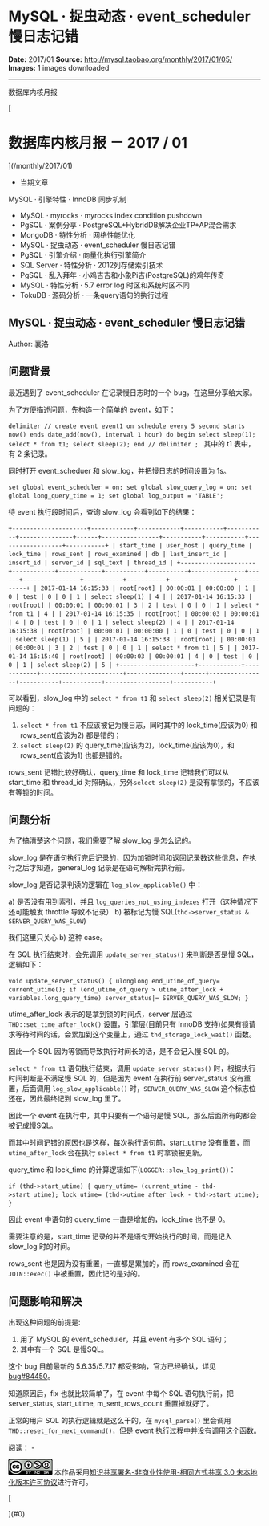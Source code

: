 # MySQL · 捉虫动态 · event_scheduler 慢日志记错

**Date:** 2017/01
**Source:** http://mysql.taobao.org/monthly/2017/01/05/
**Images:** 1 images downloaded

---

数据库内核月报

 [
 # 数据库内核月报 － 2017 / 01
 ](/monthly/2017/01)

 * 当期文章

 MySQL · 引擎特性 · InnoDB 同步机制
* MySQL · myrocks · myrocks index condition pushdown
* PgSQL · 案例分享 · PostgreSQL+HybridDB解决企业TP+AP混合需求
* MongoDB · 特性分析 · 网络性能优化
* MySQL · 捉虫动态 · event_scheduler 慢日志记错
* PgSQL · 引擎介绍 · 向量化执行引擎简介
* SQL Server · 特性分析 · 2012列存储索引技术
* PgSQL · 乱入拜年 · 小鸡吉吉和小象Pi吉(PostgreSQL)的鸡年传奇
* MySQL · 特性分析 · 5.7 error log 时区和系统时区不同
* TokuDB · 源码分析 · 一条query语句的执行过程

 ## MySQL · 捉虫动态 · event_scheduler 慢日志记错 
 Author: 襄洛 

 ## 问题背景

最近遇到了 event_scheduler 在记录慢日志时的一个 bug，在这里分享给大家。

为了方便描述问题，先构造一个简单的 event，如下：

`delimiter //
create event event1 on schedule every 5 second starts now() ends date_add(now(), interval 1 hour)
do begin
select sleep(1);
select * from t1;
select sleep(2);
end //
delimiter ;
`
其中的 t1 表中，有 2 条记录。

同时打开 event_scheduer 和 slow_log，并把慢日志的时间设置为 1s。

`set global event_scheduler = on;
set global slow_query_log = on;
set global long_query_time = 1;
set global log_output = 'TABLE';
`

待 event 执行段时间后，查询 slow_log 会看到如下的结果：

`+---------------------+------------+------------+-----------+-----------+---------------+------+----------------+-----------+-----------+------------------+-----------+
| start_time | user_host | query_time | lock_time | rows_sent | rows_examined | db | last_insert_id | insert_id | server_id | sql_text | thread_id |
+---------------------+------------+------------+-----------+-----------+---------------+------+----------------+-----------+-----------+------------------+-----------+
| 2017-01-14 16:15:33 | root[root] | 00:00:01 | 00:00:00 | 1 | 0 | test | 0 | 0 | 1 | select sleep(1) | 4 |
| 2017-01-14 16:15:33 | root[root] | 00:00:01 | 00:00:01 | 3 | 2 | test | 0 | 0 | 1 | select * from t1 | 4 |
| 2017-01-14 16:15:35 | root[root] | 00:00:03 | 00:00:01 | 4 | 0 | test | 0 | 0 | 1 | select sleep(2) | 4 |
| 2017-01-14 16:15:38 | root[root] | 00:00:01 | 00:00:00 | 1 | 0 | test | 0 | 0 | 1 | select sleep(1) | 5 |
| 2017-01-14 16:15:38 | root[root] | 00:00:01 | 00:00:01 | 3 | 2 | test | 0 | 0 | 1 | select * from t1 | 5 |
| 2017-01-14 16:15:40 | root[root] | 00:00:03 | 00:00:01 | 4 | 0 | test | 0 | 0 | 1 | select sleep(2) | 5 |
+---------------------+------------+------------+-----------+-----------+---------------+------+----------------+-----------+-----------+------------------+-----------+
`

可以看到，slow_log 中的 `select * from t1` 和 `select sleep(2)` 相关记录是有问题的：

1. `select * from t1` 不应该被记为慢日志，同时其中的 lock_time(应该为0) 和 rows_sent(应该为2) 都是错的；
2. `select sleep(2)` 的 query_time(应该为2)，lock_time(应该为0)，和 rows_sent(应该为1) 也都是错的。

rows_sent 记错比较好确认，query_time 和 lock_time 记错我们可以从 start_time 和 thread_id 对照确认，另外`select sleep(2)` 是没有拿锁的，不应该有等锁的时间。

## 问题分析

为了搞清楚这个问题，我们需要了解 slow_log 是怎么记的。

slow_log 是在语句执行完后记录的，因为加锁时间和返回记录数这些信息，在执行之后才知道，general_log 记录是在语句解析完执行前。

slow_log 是否记录判读的逻辑在 `log_slow_applicable()` 中：

a) 是否没有用到索引，并且 `log_queries_not_using_indexes` 打开（这种情况下还可能触发 throttle 导致不记录）
b) 被标记为慢 SQL(`thd->server_status & SERVER_QUERY_WAS_SLOW`)

我们这里只关心 b) 这种 case。

在 SQL 执行结束时，会先调用 `update_server_status()` 来判断是否是慢 SQL，逻辑如下：

`void update_server_status()
{
 ulonglong end_utime_of_query= current_utime();
 if (end_utime_of_query > utime_after_lock + variables.long_query_time)
 server_status|= SERVER_QUERY_WAS_SLOW;
}
`

utime_after_lock 表示的是拿到锁的时间点，server 层通过 `THD::set_time_after_lock()` 设置，引擎层(目前只有 InnoDB 支持)如果有锁请求等待时间的话，会累加到这个变量上，通过 `thd_storage_lock_wait()` 函数。

 因此一个 SQL 因为等锁而导致执行时间长的话，是不会记入慢 SQL 的。

`select * from t1` 语句执行结束，调用 `update_server_status()` 时，根据执行时间判断是不满足慢 SQL 的，但是因为 event 在执行前 server_status 没有重置，后面调用 `log_slow_applicable()` 时，`SERVER_QUERY_WAS_SLOW` 这个标志位还在，因此最终记到 slow_log 里了。

因此一个 event 在执行中，其中只要有一个语句是慢 SQL，那么后面所有的都会被记成慢SQL。

而其中时间记错的原因也是这样，每次执行语句前，start_utime 没有重置，而 `utime_after_lock` 会在执行 `select * from t1` 时拿锁被更新。

query_time 和 lock_time 的计算逻辑如下(`LOGGER::slow_log_print()`)：

` if (thd->start_utime)
 {
 query_utime= (current_utime - thd->start_utime);
 lock_utime= (thd->utime_after_lock - thd->start_utime);
 }
`

因此 event 中语句的 query_time 一直是增加的，lock_time 也不是 0。

 需要注意的是，start_time 记录的并不是语句开始执行的时间，而是记入 slow_log 时的时间。

rows_sent 也是因为没有重置，一直都是累加的，而 rows_examined 会在 `JOIN::exec()` 中被重置，因此记的是对的。

## 问题影响和解决

出现这种问题的前提是:

1. 用了 MySQL 的 event_scheduler，并且 event 有多个 SQL 语句；
2. 其中有一个 SQL 是慢SQL。

这个 bug 目前最新的 5.6.35/5.7.17 都受影响，官方已经确认，详见 [bug#84450](http://bugs.mysql.com/bug.php?id=84450)。

知道原因后，fix 也就比较简单了，在 event 中每个 SQL 语句执行前，把 server_status, start_utime, m_sent_rows_count 重置掉就好了。

正常的用户 SQL 的执行逻辑就是这么干的，在 `mysql_parse()` 里会调用 `THD::reset_for_next_command()`，但是 event 执行过程中并没有调用这个函数。

 阅读： - 

[![知识共享许可协议](.img/8232d49bd3e9_88x31.png)](http://creativecommons.org/licenses/by-nc-sa/3.0/)
本作品采用[知识共享署名-非商业性使用-相同方式共享 3.0 未本地化版本许可协议](http://creativecommons.org/licenses/by-nc-sa/3.0/)进行许可。

 [

 ](#0)